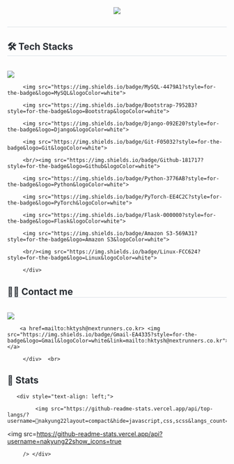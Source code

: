 <div align= "center">

   <img src="https://capsule-render.vercel.app/api?type=transparent&color=gradient&height=120&text=Farmer's%20Code%20Farm&animation=fadeIn&fontColor=9edb1a&fontSize=60" />

   </div>

   <div style="text-align: left;"> 

   <h2 style="border-bottom: 1px solid #d8dee4; color: #282d33;">  </h2>  

   <div style="font-weight: 700; font-size: 15px; text-align: left; color: #282d33;">  </div> 

   </div>

   <div style="text-align: left;">

   <h2 style="border-bottom: 1px solid #d8dee4; color: #282d33;"> 🛠️ Tech Stacks </h2> <br> 

   <div style="margin: ; text-align: left;" "text-align: left;"> <img src="https://img.shields.io/badge/Tensorflow-FF6F00?style=for-the-badge&logo=Tensorflow&logoColor=white">

         <img src="https://img.shields.io/badge/MySQL-4479A1?style=for-the-badge&logo=MySQL&logoColor=white">

         <img src="https://img.shields.io/badge/Bootstrap-7952B3?style=for-the-badge&logo=Bootstrap&logoColor=white">

         <img src="https://img.shields.io/badge/Django-092E20?style=for-the-badge&logo=Django&logoColor=white">

         <img src="https://img.shields.io/badge/Git-F05032?style=for-the-badge&logo=Git&logoColor=white">

         <br/><img src="https://img.shields.io/badge/Github-181717?style=for-the-badge&logo=Github&logoColor=white">

         <img src="https://img.shields.io/badge/Python-3776AB?style=for-the-badge&logo=Python&logoColor=white">

         <img src="https://img.shields.io/badge/PyTorch-EE4C2C?style=for-the-badge&logo=PyTorch&logoColor=white">

         <img src="https://img.shields.io/badge/Flask-000000?style=for-the-badge&logo=Flask&logoColor=white">

         <img src="https://img.shields.io/badge/Amazon S3-569A31?style=for-the-badge&logo=Amazon S3&logoColor=white">

         <br/><img src="https://img.shields.io/badge/Linux-FCC624?style=for-the-badge&logo=Linux&logoColor=white">

         </div>

   </div>

   <div style="text-align: left;">

   <h2 style="border-bottom: 1px solid #d8dee4; color: #282d33;"> 🧑‍💻 Contact me </h2> <br> 

   <div style="text-align: left;"> <a href=https://velog.io/@hktysh/posts> <img src="https://img.shields.io/badge/Velog-20C997?style=for-the-badge&logo=Velog&logoColor=white&link=https://velog.io/@hktysh/posts"> </a>

        <a href=mailto:hktysh@nextrunners.co.kr> <img src="https://img.shields.io/badge/Gmail-EA4335?style=for-the-badge&logo=Gmail&logoColor=white&link=mailto:hktysh@nextrunners.co.kr"> </a>

         </div>  <br> 

   <div style="text-align: left;">  </div> 

   </div>

   <div style="text-align: left;"> 

   <h2 style="border-bottom: 1px solid #; color: #282d33;"> 🏅 Stats </h2> 

       <div style="text-align: left;"> 

             <img src="https://github-readme-stats.vercel.app/api/top-langs/?username=nakyung22layout=compact&hide=javascript,css,scss&langs_count=8"/>

<img src=https://github-readme-stats.vercel.app/api?username=nakyung22show_icons=true

         /> </div> 

   </div>


